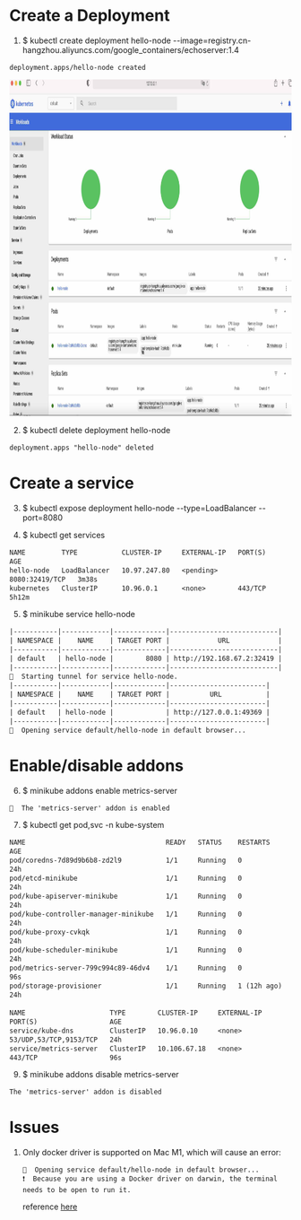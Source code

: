 # Create a Deployment

1. $ kubectl create deployment hello-node --image=registry.cn-hangzhou.aliyuncs.com/google_containers/echoserver:1.4
```
deployment.apps/hello-node created
```
<img src="../docs/k8s.deployment.succeed.jpg" width="1000" height="600"> 

2. $ kubectl delete deployment hello-node
```
deployment.apps "hello-node" deleted
```
# Create a service

3. $ kubectl expose deployment hello-node --type=LoadBalancer --port=8080

4. $ kubectl get services
```
NAME         TYPE           CLUSTER-IP     EXTERNAL-IP   PORT(S)          AGE
hello-node   LoadBalancer   10.97.247.80   <pending>     8080:32419/TCP   3m38s
kubernetes   ClusterIP      10.96.0.1      <none>        443/TCP          5h12m
```

5. $ minikube service hello-node
```
|-----------|------------|-------------|---------------------------|
| NAMESPACE |    NAME    | TARGET PORT |            URL            |
|-----------|------------|-------------|---------------------------|
| default   | hello-node |        8080 | http://192.168.67.2:32419 |
|-----------|------------|-------------|---------------------------|
🏃  Starting tunnel for service hello-node.
|-----------|------------|-------------|------------------------|
| NAMESPACE |    NAME    | TARGET PORT |          URL           |
|-----------|------------|-------------|------------------------|
| default   | hello-node |             | http://127.0.0.1:49369 |
|-----------|------------|-------------|------------------------|
🎉  Opening service default/hello-node in default browser...
```
# Enable/disable addons

6. $ minikube addons enable metrics-server
```
🌟  The 'metrics-server' addon is enabled
```

7. $ kubectl get pod,svc -n kube-system
```
NAME                                   READY   STATUS    RESTARTS      AGE
pod/coredns-7d89d9b6b8-zd2l9           1/1     Running   0             24h
pod/etcd-minikube                      1/1     Running   0             24h
pod/kube-apiserver-minikube            1/1     Running   0             24h
pod/kube-controller-manager-minikube   1/1     Running   0             24h
pod/kube-proxy-cvkqk                   1/1     Running   0             24h
pod/kube-scheduler-minikube            1/1     Running   0             24h
pod/metrics-server-799c994c89-46dv4    1/1     Running   0             96s
pod/storage-provisioner                1/1     Running   1 (12h ago)   24h

NAME                     TYPE        CLUSTER-IP     EXTERNAL-IP   PORT(S)                  AGE
service/kube-dns         ClusterIP   10.96.0.10     <none>        53/UDP,53/TCP,9153/TCP   24h
service/metrics-server   ClusterIP   10.106.67.18   <none>        443/TCP                  96s
```
9. $ minikube addons disable metrics-server
```
The 'metrics-server' addon is disabled
```

# Issues

1. Only docker driver is supported on Mac M1, which will cause an error:
   ```
   🎉  Opening service default/hello-node in default browser...
   ❗  Because you are using a Docker driver on darwin, the terminal needs to be open to run it.
   ```
   reference [here](https://github.com/kubernetes/minikube/issues/9016)
